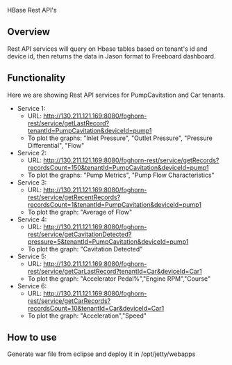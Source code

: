 HBase Rest API's

Overview
---------
Rest API services will query on Hbase tables based on tenant's id and device id, then returns the data in Jason format to Freeboard dashboard.

Functionality
--------------
Here we are showing Rest API services for PumpCavitation and Car tenants.

- Service 1:
	- URL: http://130.211.121.169:8080/foghorn-rest/service/getLastRecord?tenantId=PumpCavitation&deviceId=pump1
	- To plot the graphs: "Inlet Pressure", "Outlet Pressure", "Pressure Differential", "Flow"
- Service 2:
	- URL: http://130.211.121.169:8080/foghorn-rest/service/getRecords?recordsCount=150&tenantId=PumpCavitation&deviceId=pump1
	- To plot the graphs: "Pump Metrics", "Pump Flow Characteristics"
- Service 3:
	- URL: http://130.211.121.169:8080/foghorn-rest/service/getRecentRecords?recordsCount=1&tenantId=PumpCavitation&deviceId=pump1
	- To plot the graph: "Average of Flow"
- Service 4:
	- URL: http://130.211.121.169:8080/foghorn-rest/service/getCavitationDetected?pressure=5&tenantId=PumpCavitation&deviceId=pump1
	- To plot the graph: "Cavitation Detected"
- Service 5:
	- URL: http://130.211.121.169:8080/foghorn-rest/service/getCarLastRecord?tenantId=Car&deviceId=Car1
	- To plot the graph: "Accelerator Pedal%","Engine RPM","Course"
- Service 6:
	- URL: http://130.211.121.169:8080/foghorn-rest/service/getCarRecords?recordsCount=10&tenantId=Car&deviceId=Car1
	- To plot the graph: "Acceleration","Speed"

How to use
------------
Generate war file from eclipse and deploy it in /opt/jetty/webapps
